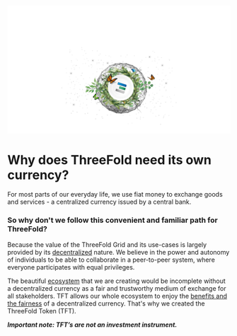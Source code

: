 

![](./img/token_header.png)

# Why does ThreeFold need its own currency?

For most parts of our everyday life, we use fiat money to exchange goods and services - a centralized currency issued by a central bank. 

###  So why don't we follow this convenient and familiar path for ThreeFold?

Because the value of the ThreeFold Grid and its use-cases is largely provided by its [decentralized](true_decentralized_internet_system.md) nature. We believe in the power and autonomy of individuals to be able to collaborate in a peer-to-peer system, where everyone participates with equal privileges.

The beautiful [ecosystem](partners.md) that we are creating would be incomplete without a decentralized currency as a fair and trustworthy medium of exchange for all stakeholders. TFT allows our whole ecosystem to enjoy the [benefits and the fairness](token_features.md) of a decentralized currency. That's why we created the ThreeFold Token (TFT).




***Important note: TFT’s are not an investment instrument.***
